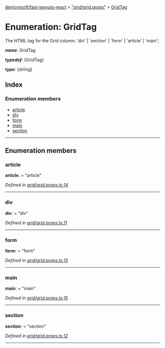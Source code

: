 [@microsoft/fast-layouts-react](../README.md) > ["grid/grid.props"](../modules/_grid_grid_props_.md) > [GridTag](../enums/_grid_grid_props_.gridtag.md)

# Enumeration: GridTag

The HTML tag for the Grid column: 'div' \| 'section' \| 'form' \| 'article' \| 'main';

*__name__*: GridTag

*__typedef__*: {GridTag}

*__type__*: {string}

## Index

### Enumeration members

* [article](_grid_grid_props_.gridtag.md#article)
* [div](_grid_grid_props_.gridtag.md#div)
* [form](_grid_grid_props_.gridtag.md#form)
* [main](_grid_grid_props_.gridtag.md#main)
* [section](_grid_grid_props_.gridtag.md#section)

---

## Enumeration members

<a id="article"></a>

###  article

**article**:  = "article"

*Defined in [grid/grid.props.ts:14](https://github.com/Microsoft/fast-dna/blob/164dd3ca/packages/fast-layouts-react/src/grid/grid.props.ts#L14)*

___
<a id="div"></a>

###  div

**div**:  = "div"

*Defined in [grid/grid.props.ts:11](https://github.com/Microsoft/fast-dna/blob/164dd3ca/packages/fast-layouts-react/src/grid/grid.props.ts#L11)*

___
<a id="form"></a>

###  form

**form**:  = "form"

*Defined in [grid/grid.props.ts:13](https://github.com/Microsoft/fast-dna/blob/164dd3ca/packages/fast-layouts-react/src/grid/grid.props.ts#L13)*

___
<a id="main"></a>

###  main

**main**:  = "main"

*Defined in [grid/grid.props.ts:15](https://github.com/Microsoft/fast-dna/blob/164dd3ca/packages/fast-layouts-react/src/grid/grid.props.ts#L15)*

___
<a id="section"></a>

###  section

**section**:  = "section"

*Defined in [grid/grid.props.ts:12](https://github.com/Microsoft/fast-dna/blob/164dd3ca/packages/fast-layouts-react/src/grid/grid.props.ts#L12)*

___

